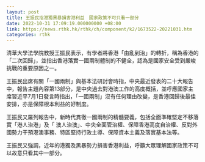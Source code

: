 ```yaml
---
layout: post
title: 王振民指港獨黑暴損害港利益　國家政策不可只看一部分
date: 2022-10-31 17:09:19.000000000 +08:00
link: https://news.rthk.hk/rthk/ch/component/k2/1673522-20221031.htm
categories: rthk
---
```


清華大學法學院教授王振民表示，有學者將香港「由亂到治」的轉折，稱為香港的「二次回歸」，並指出香港落實一國兩制體制的不健全，認為是國家安全受到嚴峻挑戰的重要原因之一。

王振民出席有關「一國兩制」與基本法研討會時指，中央最近發表的二十大報告中，報告主題內容第13部分，是中央過去對港澳工作的高度概括，並呼應國家主席習近平7月1日發言時指出，「一國兩制」沒有任何理由改變，是香港回歸後最佳安排，亦是保障根本利益的好制度。
 
王振民又羅列報告中，新時代貫徹一國兩制的精髓要義，包括全面準確堅定不移落實「港人治港」及「 澳人治澳」、中央全面管治權、保障香港高度自治權、反對外國勢力干預港澳事務、特區堅持行政主導、保障資本主義及落實基本法等。

王振民又強調，近年的港獨及黑暴勢力損害香港利益，呼籲大眾理解國家政策不可以故意只看其中一部分。
